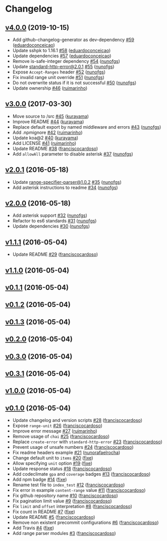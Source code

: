 # Changelog

## [v4.0.0](https://github.com/uphold/koa-pagination/releases/tag/v4.0.0) (2019-10-15)
- Add github-changelog-generator as dev-dependency [\#59](https://github.com/uphold/koa-pagination/pull/59) ([eduardoconceicao](https://github.com/eduardoconceicao))
- Update sshpk to 1.16.1 [\#58](https://github.com/uphold/koa-pagination/pull/58) ([eduardoconceicao](https://github.com/eduardoconceicao))
- Update dependencies [\#57](https://github.com/uphold/koa-pagination/pull/57) ([eduardoconceicao](https://github.com/eduardoconceicao))
- Remove is-safe-integer dependency [\#54](https://github.com/uphold/koa-pagination/pull/54) ([nunofgs](https://github.com/nunofgs))
- Update standard-http-error@2.0.1 [\#55](https://github.com/uphold/koa-pagination/pull/55) ([nunofgs](https://github.com/nunofgs))
- Expose `Accept-Ranges` header [\#52](https://github.com/uphold/koa-pagination/pull/52) ([nunofgs](https://github.com/nunofgs))
- Fix invalid range unit override [\#51](https://github.com/uphold/koa-pagination/pull/51) ([nunofgs](https://github.com/nunofgs))
- Do not overwrite status if it is not successful [\#50](https://github.com/uphold/koa-pagination/pull/50) ([nunofgs](https://github.com/nunofgs))
- Update ownership [\#46](https://github.com/uphold/koa-pagination/pull/46) ([ruimarinho](https://github.com/ruimarinho))

## [v3.0.0](https://github.com/uphold/koa-pagination/releases/tag/v3.0.0) (2017-03-30)
- Move source to /src [\#45](https://github.com/uphold/koa-pagination/pull/45) ([kurayama](https://github.com/kurayama))
- Improve README [\#44](https://github.com/uphold/koa-pagination/pull/44) ([kurayama](https://github.com/kurayama))
- Replace default export by named middleware and errors [\#43](https://github.com/uphold/koa-pagination/pull/43) ([nunofgs](https://github.com/nunofgs))
- Add .npmignore [\#42](https://github.com/uphold/koa-pagination/pull/42) ([ruimarinho](https://github.com/ruimarinho))
- Update koa@2 [\#40](https://github.com/uphold/koa-pagination/pull/40) ([kurayama](https://github.com/kurayama))
- Add LICENSE [\#41](https://github.com/uphold/koa-pagination/pull/41) ([ruimarinho](https://github.com/ruimarinho))
- Update README [\#38](https://github.com/uphold/koa-pagination/pull/38) ([franciscocardoso](https://github.com/franciscocardoso))
- Add `allowAll` parameter to disable asterisk [\#37](https://github.com/uphold/koa-pagination/pull/37) ([nunofgs](https://github.com/nunofgs))

## [v2.0.1](https://github.com/uphold/koa-pagination/releases/tag/v2.0.1) (2016-05-18)
- Update range-specifier-parser@1.0.2 [\#35](https://github.com/uphold/koa-pagination/pull/35) ([nunofgs](https://github.com/nunofgs))
- Add asterisk instructions to readme [\#34](https://github.com/uphold/koa-pagination/pull/34) ([nunofgs](https://github.com/nunofgs))

## [v2.0.0](https://github.com/uphold/koa-pagination/releases/tag/v2.0.0) (2016-05-18)
- Add asterisk support [\#32](https://github.com/uphold/koa-pagination/pull/32) ([nunofgs](https://github.com/nunofgs))
- Refactor to es6 standards [\#31](https://github.com/uphold/koa-pagination/pull/31) ([nunofgs](https://github.com/nunofgs))
- Update dependencies [\#30](https://github.com/uphold/koa-pagination/pull/30) ([nunofgs](https://github.com/nunofgs))

## [v1.1.1](https://github.com/uphold/koa-pagination/releases/tag/v1.1.1) (2016-05-04)
- Update README [\#29](https://github.com/uphold/koa-pagination/pull/29) ([franciscocardoso](https://github.com/franciscocardoso))

## [v1.1.0](https://github.com/uphold/koa-pagination/releases/tag/v1.1.0) (2016-05-04)

## [v0.1.1](https://github.com/uphold/koa-pagination/releases/tag/v0.1.1) (2016-05-04)

## [v0.1.2](https://github.com/uphold/koa-pagination/releases/tag/v0.1.2) (2016-05-04)

## [v0.1.3](https://github.com/uphold/koa-pagination/releases/tag/v0.1.3) (2016-05-04)

## [v0.2.0](https://github.com/uphold/koa-pagination/releases/tag/v0.2.0) (2016-05-04)

## [v0.3.0](https://github.com/uphold/koa-pagination/releases/tag/v0.3.0) (2016-05-04)

## [v0.3.1](https://github.com/uphold/koa-pagination/releases/tag/v0.3.1) (2016-05-04)

## [v1.0.0](https://github.com/uphold/koa-pagination/releases/tag/v1.0.0) (2016-05-04)

## [v0.1.0](https://github.com/uphold/koa-pagination/releases/tag/v0.1.0) (2016-05-04)
- Update changelog and version scripts [\#28](https://github.com/uphold/koa-pagination/pull/28) ([franciscocardoso](https://github.com/franciscocardoso))
- Expose `range-unit` [\#26](https://github.com/uphold/koa-pagination/pull/26) ([franciscocardoso](https://github.com/franciscocardoso))
- Improve error message [\#27](https://github.com/uphold/koa-pagination/pull/27) ([ruimarinho](https://github.com/ruimarinho))
- Remove usage of `chai` [\#25](https://github.com/uphold/koa-pagination/pull/25) ([franciscocardoso](https://github.com/franciscocardoso))
- Replace `create-error` with `standard-http-error` [\#23](https://github.com/uphold/koa-pagination/pull/23) ([franciscocardoso](https://github.com/franciscocardoso))
- Prevent usage of unsafe numbers [\#24](https://github.com/uphold/koa-pagination/pull/24) ([franciscocardoso](https://github.com/franciscocardoso))
- Fix readme headers example [\#21](https://github.com/uphold/koa-pagination/pull/21) ([nunorafaelrocha](https://github.com/nunorafaelrocha))
- Change default unit to `items` [\#20](https://github.com/uphold/koa-pagination/pull/20) ([fixe](https://github.com/fixe))
- Allow specifying `unit` option [\#19](https://github.com/uphold/koa-pagination/pull/19) ([fixe](https://github.com/fixe))
- Update response status [\#18](https://github.com/uphold/koa-pagination/pull/18) ([franciscocardoso](https://github.com/franciscocardoso))
- Add codeclimate `gpa` and `coverage` badges [\#13](https://github.com/uphold/koa-pagination/pull/13) ([franciscocardoso](https://github.com/franciscocardoso))
- Add npm badge [\#14](https://github.com/uphold/koa-pagination/pull/14) ([fixe](https://github.com/fixe))
- Rename test file to `index_test` [\#12](https://github.com/uphold/koa-pagination/pull/12) ([franciscocardoso](https://github.com/franciscocardoso))
- Fix error in example `content-range` value [\#11](https://github.com/uphold/koa-pagination/pull/11) ([franciscocardoso](https://github.com/franciscocardoso))
- Fix github repository name [\#10](https://github.com/uphold/koa-pagination/pull/10) ([franciscocardoso](https://github.com/franciscocardoso))
- Fix pagination limit value [\#9](https://github.com/uphold/koa-pagination/pull/9) ([franciscocardoso](https://github.com/franciscocardoso))
- Fix `limit` and `offset` interpretation [\#8](https://github.com/uphold/koa-pagination/pull/8) ([franciscocardoso](https://github.com/franciscocardoso))
- Fix count in README [\#7](https://github.com/uphold/koa-pagination/pull/7) ([fixe](https://github.com/fixe))
- Update README [\#5](https://github.com/uphold/koa-pagination/pull/5) ([franciscocardoso](https://github.com/franciscocardoso))
- Remove non existent precommit configurations [\#6](https://github.com/uphold/koa-pagination/pull/6) ([franciscocardoso](https://github.com/franciscocardoso))
- Add Travis [\#4](https://github.com/uphold/koa-pagination/pull/4) ([fixe](https://github.com/fixe))
- Add range parser modules [\#3](https://github.com/uphold/koa-pagination/pull/3) ([franciscocardoso](https://github.com/franciscocardoso))

